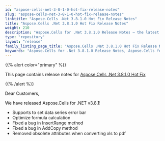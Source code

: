 ```yaml
---
id: "aspose-cells-net-3-8-1-0-hot-fix-release-notes"
slug: "aspose-cells-net-3-8-1-0-hot-fix-release-notes"
linktitle: "Aspose.Cells .Net 3.8.1.0 Hot Fix Release Notes"
title: "Aspose.Cells .Net 3.8.1.0 Hot Fix Release Notes"
weight: 210
description: "Aspose.Cells for .Net 3.8.1.0 Release Notes – the latest enhancements, new features, and fixes."
type: "repository"
layout: "release"
family_listing_page_title: "Aspose.Cells .Net 3.8.1.0 Hot Fix Release Notes"
keywords: "Aspose.Cells for .Net 3.8.1.0 Release Notes, Aspose.Cells for .Net 3.8.1.0 updates and fixes"
---
```


{{% alert color="primary" %}} 

This page contains release notes for [Aspose.Cells .Net 3.8.1.0 Hot Fix](https://releases.aspose.com/cells/net/new-releases/aspose.cells-.net-3.8.1.0-hot-fix/)

{{% /alert %}} 

Dear Customers, 

We have released Aspose.Cells for .NET v3.8.1! 

- Supports to set data series error bar
- Optimize formula calculation
- Fixed a bug in InsertRange method
- Fixed a bug in AddCopy method
- Removed obsolete attributes when converting xls to pdf
